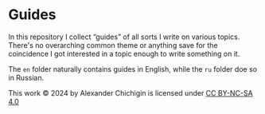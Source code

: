 # Guides

In this repository I collect “guides” of all sorts I write on various topics.
There's no overarching common theme or anything save for the coincidence I got
interested in a topic enough to write something on it.

The `en` folder naturally contains guides in English, while the `ru` folder
doe so in Russian.

This work © 2024 by Alexander Chichigin is licensed under
[CC BY-NC-SA 4.0](https://creativecommons.org/licenses/by-nc-sa/4.0/)

